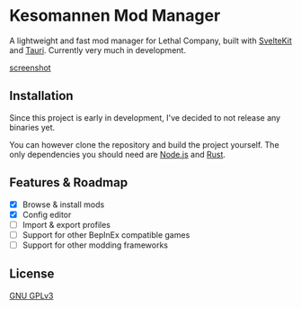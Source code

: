# Kesomannen Mod Manager

A lightweight and fast mod manager for Lethal Company, built with [SvelteKit](https://kit.svelte.dev/) and [Tauri](https://tauri.app/). Currently very much in development.

[screenshot](/images/screenshot.png)

## Installation

Since this project is early in development, I've decided to not release any binaries yet.

You can however clone the repository and build the project yourself. The only dependencies you should need are [Node.js](https://nodejs.org/en/download) and [Rust](https://www.rust-lang.org/tools/install).

## Features & Roadmap

- [x] Browse & install mods
- [x] Config editor
- [ ] Import & export profiles
- [ ] Support for other BepInEx compatible games
- [ ] Support for other modding frameworks

## License

[GNU GPLv3](https://choosealicense.com/licenses/gpl-3.0/#)
